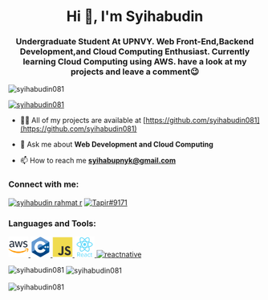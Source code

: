 

<h1 align="center">Hi 👋, I'm Syihabudin</h1>

<h3 align="center">Undergraduate Student At UPNVY. Web Front-End,Backend Development,and Cloud Computing Enthusiast. Currently learning Cloud Computing using AWS. have a look at my projects and leave a comment😉</h3>

<p align="left"> <img src="https://komarev.com/ghpvc/?username=syihabudin081&label=Profile%20views&color=0e75b6&style=flat" alt="syihabudin081" /> </p>

<p align="left"> <a href="https://github.com/ryo-ma/github-profile-trophy"><img src="https://github-profile-trophy.vercel.app/?username=syihabudin081" alt="syihabudin081" /></a> </p>

- 👨‍💻 All of my projects are available at [https://github.com/syihabudin081](https://github.com/syihabudin081)

- 💬 Ask me about **Web Development and Cloud Computing**

- 📫 How to reach me **syihabupnyk@gmail.com**

<h3 align="left">Connect with me:</h3>
<p align="left">
<a href="https://linkedin.com/in/syihabudin rahmat r" target="blank"><img align="center" src="https://raw.githubusercontent.com/rahuldkjain/github-profile-readme-generator/master/src/images/icons/Social/linked-in-alt.svg" alt="syihabudin rahmat r" height="30" width="40" /></a>
<a href="https://discord.gg/Tapir#9171" target="blank"><img align="center" src="https://raw.githubusercontent.com/rahuldkjain/github-profile-readme-generator/master/src/images/icons/Social/discord.svg" alt="Tapir#9171" height="30" width="40" /></a>
</p>

<h3 align="left">Languages and Tools:</h3>
<p align="left"> <a href="https://aws.amazon.com" target="_blank" rel="noreferrer"> <img src="https://raw.githubusercontent.com/devicons/devicon/master/icons/amazonwebservices/amazonwebservices-original-wordmark.svg" alt="aws" width="40" height="40"/> </a> <a href="https://www.w3schools.com/cpp/" target="_blank" rel="noreferrer"> <img src="https://raw.githubusercontent.com/devicons/devicon/master/icons/cplusplus/cplusplus-original.svg" alt="cplusplus" width="40" height="40"/> </a> <a href="https://developer.mozilla.org/en-US/docs/Web/JavaScript" target="_blank" rel="noreferrer"> <img src="https://raw.githubusercontent.com/devicons/devicon/master/icons/javascript/javascript-original.svg" alt="javascript" width="40" height="40"/> </a> <a href="https://reactjs.org/" target="_blank" rel="noreferrer"> <img src="https://raw.githubusercontent.com/devicons/devicon/master/icons/react/react-original-wordmark.svg" alt="react" width="40" height="40"/> </a> <a href="https://reactnative.dev/" target="_blank" rel="noreferrer"> <img src="https://reactnative.dev/img/header_logo.svg" alt="reactnative" width="40" height="40"/> </a> </p>

<p><img align="left" src="https://github-readme-stats.vercel.app/api/top-langs?username=syihabudin081&show_icons=true&locale=en&layout=compact" alt="syihabudin081" /></p>

<p>&nbsp;<img align="center" src="https://github-readme-stats.vercel.app/api?username=syihabudin081&show_icons=true&locale=en" alt="syihabudin081" /></p>

<p><img align="center" src="https://github-readme-streak-stats.herokuapp.com/?user=syihabudin081&" alt="syihabudin081" /></p>


